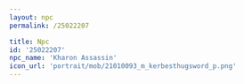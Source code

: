 ```yaml
---
layout: npc
permalink: /25022207

title: Npc
id: '25022207'
npc_name: 'Kharon Assassin'
icon_url: 'portrait/mob/21010093_m_kerbesthugsword_p.png'
---
```

